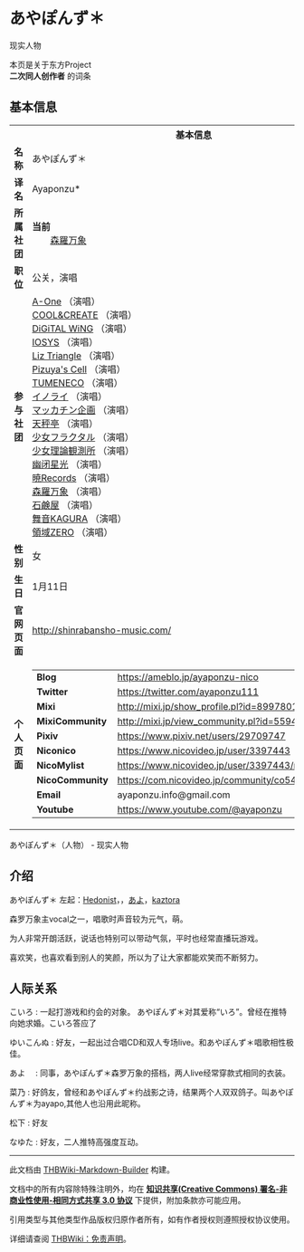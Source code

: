 # あやぽんず＊

<!-- source html: G:\repos\THBWiki-Markdown-Builder\THBWikiMarkdown\Temp\main\e\ea\ns0%3A%E3%81%82%E3%82%84%E3%81%BD%E3%82%93%E3%81%9A%EF%BC%8A.html -->

现实人物

本页是关于东方Project  
 **二次同人创作者** 的词条
## 基本信息

<table><tbody><tr><th colspan="3">基本信息</th></tr><tr><td class="label"><b>名称</b></td><td> あやぽんず＊ </td></tr><tr><td class="label"><b>译名</b></td><td>Ayaponzu*</td></tr><tr><td class="label"><b>所属社团</b></td><td><b>当前</b><div style="margin-left:2em;"><a href="./森羅万象.md" title="森羅万象">森羅万象</a></div></td></tr><tr><td class="label"><b>职位</b></td><td>公关，演唱</td></tr><tr><td class="label"><b>参与社团</b></td><td><a href="./A-One.md" title="A-One">A-One</a> （演唱）<br><a href="./COOL&CREATE.md" title="COOL&amp;CREATE">COOL&amp;CREATE</a> （演唱）<br><a href="./DiGiTAL_WiNG.md" title="DiGiTAL WiNG">DiGiTAL WiNG</a> （演唱）<br><a href="./IOSYS.md" title="IOSYS">IOSYS</a> （演唱）<br><a href="./Liz_Triangle.md" title="Liz Triangle">Liz Triangle</a> （演唱）<br><a href="./Pizuya's_Cell.md" title="Pizuya&#39;s Cell">Pizuya's Cell</a> （演唱）<br><a href="./TUMENECO.md" title="TUMENECO">TUMENECO</a> （演唱）<br><a href="./イノライ.md" title="イノライ">イノライ</a> （演唱）<br><a href="./マッカチン企画.md" title="マッカチン企画">マッカチン企画</a> （演唱）<br><a href="./天秤亭.md" title="天秤亭">天秤亭</a> （演唱）<br><a href="./少女フラクタル.md" title="少女フラクタル">少女フラクタル</a> （演唱）<br><a href="./少女理論観測所.md" title="少女理論観測所">少女理論観測所</a> （演唱）<br><a href="./幽闭星光.md" title="幽闭星光">幽闭星光</a> （演唱）<br><a href="./暁Records.md" title="暁Records">暁Records</a> （演唱）<br><a href="./森羅万象.md" title="森羅万象">森羅万象</a> （演唱）<br><a href="./石鹸屋.md" title="石鹸屋">石鹸屋</a> （演唱）<br><a href="./舞音KAGURA.md" title="舞音KAGURA">舞音KAGURA</a> （演唱）<br><a href="./領域ZERO.md" title="領域ZERO">領域ZERO</a> （演唱）</td></tr><tr><td class="label"><b>性别</b></td><td>女</td></tr><tr><td class="label"><b>生日</b></td><td>1月11日</td></tr><tr><td class="label"><b>官网页面</b></td><td><a rel="nofollow" class="external free" href="http://shinrabansho-music.com/">http://shinrabansho-music.com/</a></td></tr><tr><td class="label"><b>个人页面</b></td><td><table border="0" cellspacing="0" cellpadding="0"><tbody><tr><td><b>Blog</b></td><td><a rel="nofollow" class="external free" href="https://ameblo.jp/ayaponzu-nico">https://ameblo.jp/ayaponzu-nico</a></td></tr><tr><td><b>Twitter</b></td><td><a rel="nofollow" class="external free" href="https://twitter.com/ayaponzu111">https://twitter.com/ayaponzu111</a></td></tr><tr><td><b>Mixi</b></td><td><a rel="nofollow" class="external free" href="http://mixi.jp/show_profile.pl?id=8997801">http://mixi.jp/show_profile.pl?id=8997801</a></td></tr><tr><td><b>MixiCommunity</b></td><td><a rel="nofollow" class="external free" href="http://mixi.jp/view_community.pl?id=5594054">http://mixi.jp/view_community.pl?id=5594054</a></td></tr><tr><td><b>Pixiv</b></td><td><a rel="nofollow" class="external free" href="https://www.pixiv.net/users/29709747">https://www.pixiv.net/users/29709747</a></td></tr><tr><td><b>Niconico</b></td><td><a rel="nofollow" class="external free" href="https://www.nicovideo.jp/user/3397443">https://www.nicovideo.jp/user/3397443</a></td></tr><tr><td><b>NicoMylist</b></td><td><a rel="nofollow" class="external free" href="https://www.nicovideo.jp/user/3397443/mylist/22839343">https://www.nicovideo.jp/user/3397443/mylist/22839343</a></td></tr><tr><td><b>NicoCommunity</b></td><td><a rel="nofollow" class="external free" href="https://com.nicovideo.jp/community/co546184">https://com.nicovideo.jp/community/co546184</a></td></tr><tr><td><b>Email</b></td><td>ayaponzu.info@gmail.com</td></tr><tr><td><b>Youtube</b></td><td><a rel="nofollow" class="external free" href="https://www.youtube.com/@ayaponzu">https://www.youtube.com/@ayaponzu</a></td></tr></tbody></table></td></tr></tbody></table>

あやぽんず＊（人物） - 现实人物
## 介绍
[](./文件-あやぽんず＊.jpg.md)  [](./文件-あやぽんず＊.jpg.md)あやぽんず＊
[](./文件-森羅万象直播截圖.png.md)  [](./文件-森羅万象直播截圖.png.md)左起：[Hedonist](./Hedonist.md)，，[あよ](./あよ.md)，[kaztora](./kaztora.md)
  
森罗万象主vocal之一，唱歌时声音较为元气，萌。
  
  
为人非常开朗活跃，说话也特别可以带动气氛，平时也经常直播玩游戏。
  
  
喜欢笑，也喜欢看到别人的笑颜，所以为了让大家都能欢笑而不断努力。
  

## 人际关系
こいろ
: 一起打游戏和约会的对象。 あやぽんず＊对其爱称“いろ”。曾经在推特向她求婚。こいろ答应了

ゆいこんぬ
: 好友，一起出过合唱CD和双人专场live。和あやぽんず＊唱歌相性极佳。

あよ　
: 同事，あやぽんず＊森罗万象的搭档，两人live经常穿款式相同的衣装。

菜乃
: 好鸽友，曾经和あやぽんず＊约战影之诗，结果两个人双双鸽子。叫あやぽんず＊为ayapo,其他人也沿用此昵称。

松下
: 好友

なゆた
: 好友，二人推特高强度互动。





---

此文档由 [THBWiki-Markdown-Builder](https://github.com/Delsin-Yu/THBWiki-Markdown-Builder) 构建。

文档中的所有内容除特殊注明外，均在 [**知识共享(Creative Commons) 署名-非商业性使用-相同方式共享 3.0 协议**](https://creativecommons.org/licenses/by-sa/3.0/deed.zh-hans) 下提供，附加条款亦可能应用。

引用类型与其他类型作品版权归原作者所有，如有作者授权则遵照授权协议使用。

详细请查阅 [THBWiki：免责声明](https://thbwiki.cc/THBWiki:%E5%85%8D%E8%B4%A3%E5%A3%B0%E6%98%8E)。

